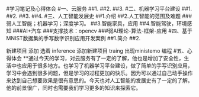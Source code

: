 #学习笔记及心得体会
#一、云服务
##1.
##2.
##3.
#二、机器学习平台建设
##1.
##2.
##3.
##4.
#三、人工智能发展史
##1.介绍
##2.人工智能的范围及难题
###弱人工智能；机器学习；深度学习。
##3.智能家具，应用
##4.智能驾驶，环境感知
###AI+汽车
###支撑技术：opencv
###弱AI理论-算法-框架-应用
#四、基于MNIST数据集的手写数字识别应用开发案例
##1.简介
##2.

新建项目
添加
选着
inference 添加新建项目 traing 出现ministemo
编程
#五、心得体会
**通过今天的学习，对云服务有了一定的了解，他也是增加了安全性，生活中也应用于很多地方。也学习了机器学习平台建设，做了简单的手写识别应用，学习中会遇到很多问题，但是学习的过程更加的快乐。因为可以通过自己动手操作来达到自己想要效果是很有意思的。今天也对人工智能的发展史有了一定的了解。他的前景很广，同时也需要我们学习更多的知识来探索它。
